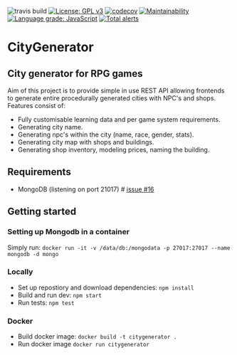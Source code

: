 ![travis build](https://travis-ci.org/RoughTomato/CityGenerator.svg?branch=master)
[![License: GPL v3](https://img.shields.io/badge/License-GPLv3-blue.svg)](https://www.gnu.org/licenses/gpl-3.0)
[![codecov](https://codecov.io/gh/RoughTomato/CityGenerator/branch/master/graph/badge.svg)](https://codecov.io/gh/RoughTomato/CityGenerator)
[![Maintainability](https://api.codeclimate.com/v1/badges/e80a10d5e9d11fcf5d51/maintainability)](https://codeclimate.com/github/RoughTomato/CityGenerator/maintainability)
[![Language grade: JavaScript](https://img.shields.io/lgtm/grade/javascript/g/RoughTomato/CityGenerator.svg?logo=lgtm&logoWidth=18)](https://lgtm.com/projects/g/RoughTomato/CityGenerator/context:javascript)
[![Total alerts](https://img.shields.io/lgtm/alerts/g/RoughTomato/CityGenerator.svg?logo=lgtm&logoWidth=18)](https://lgtm.com/projects/g/RoughTomato/CityGenerator/alerts/)

# CityGenerator
## City generator for RPG games

Aim of this project is to provide simple in use REST API allowing frontends to generate entire procedurally
generated cities with NPC's and shops.
Features consist of:
- Fully customisable learning data and per game system requirements.
- Generating city name.
- Generating npc's within the city (name, race, gender, stats).
- Generating city map with shops and buildings.
- Generating shop inventory, modeling prices, naming the building.

## Requirements
- MongoDB (listening on port 21017) # [issue #16](https://github.com/RoughTomato/CityGenerator/issues/16)

## Getting started
### Setting up Mongodb in a container
Simply run:
`docker run -it -v /data/db:/mongodata -p 27017:27017 --name mongodb -d mongo`

### Locally
- Set up repostiory and download dependencies: `npm install`
- Build and run dev: `npm start`
- Run tests: `npm test`
### Docker
- Build docker image: `docker build -t citygenerator .`
- Run docker image `docker run citygenerator`
